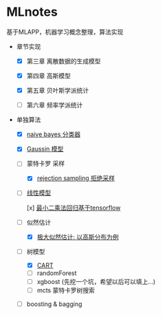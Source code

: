 # MLnotes
基于MLAPP，机器学习概念整理，算法实现


- 章节实现
  - [x] 第三章 离散数据的生成模型
  - [x] 第四章 高斯模型
  - [x] 第五章 贝叶斯学派统计
  - [ ] 第六章 频率学派统计


- 单独算法  

  - [x] [naive bayes 分类器](./algorithms/naive_bayes_clf)

  - [x] [Gaussin 模型](./algorithms/Gaussin_models)

  - [ ] 蒙特卡罗 采样
    - [x] [rejection sampling 拒绝采样](./algorithms/MC_sampling/MC_rej_sampling.py)

  - [ ] [线性模型](./algorithms/linear_models)

    [x] [最小二乘法回归基于tensorflow](./algorithms/linear_models/linear_reg_ls.py)

  - [ ] 似然估计
    - [x] [极大似然估计: 以高斯分布为例](./algorithms/MLE_MAP/mle.py)

  - [ ] 树模型

     - [x] [CART](./algorithms/cart.py)
     - [ ] randomForest
     - [ ] xgboost (先挖一个坑，希望以后可以填上...)
     - [ ] mcts 蒙特卡罗树搜索
     
  - [ ] boosting & bagging
